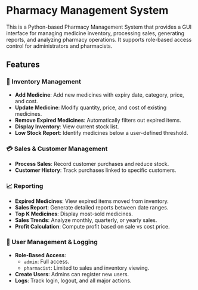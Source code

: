 
# Pharmacy Management System

This is a Python-based Pharmacy Management System that provides a GUI interface for managing medicine inventory, processing sales, generating reports, and analyzing pharmacy operations. It supports role-based access control for administrators and pharmacists.

## Features

### 🧾 Inventory Management
- **Add Medicine**: Add new medicines with expiry date, category, price, and cost.
- **Update Medicine**: Modify quantity, price, and cost of existing medicines.
- **Remove Expired Medicines**: Automatically filters out expired items.
- **Display Inventory**: View current stock list.
- **Low Stock Report**: Identify medicines below a user-defined threshold.

### 💳 Sales & Customer Management
- **Process Sales**: Record customer purchases and reduce stock.
- **Customer History**: Track purchases linked to specific customers.

### 📈 Reporting
- **Expired Medicines**: View expired items moved from inventory.
- **Sales Report**: Generate detailed reports between date ranges.
- **Top K Medicines**: Display most-sold medicines.
- **Sales Trends**: Analyze monthly, quarterly, or yearly sales.
- **Profit Calculation**: Compute profit based on sale vs cost price.

### 🔐 User Management & Logging
- **Role-Based Access**: 
  - `admin`: Full access.
  - `pharmacist`: Limited to sales and inventory viewing.
- **Create Users**: Admins can register new users.
- **Logs**: Track login, logout, and all major actions.

